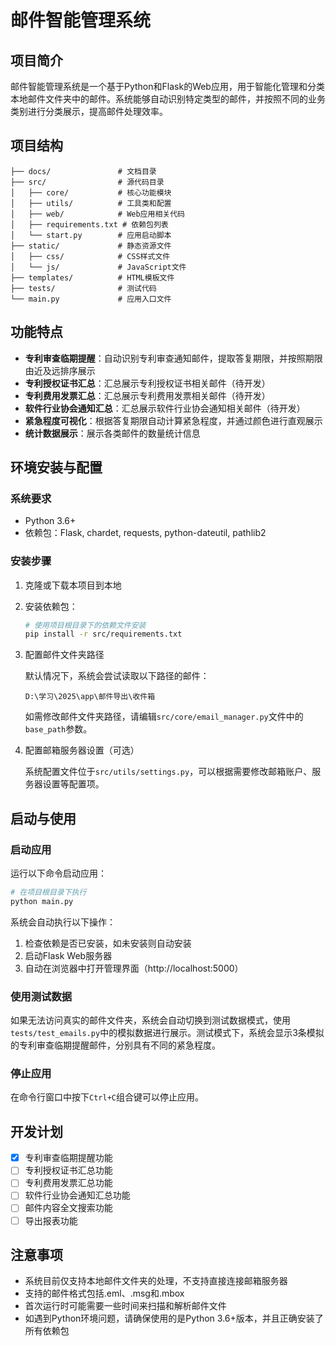 # 邮件智能管理系统

## 项目简介

邮件智能管理系统是一个基于Python和Flask的Web应用，用于智能化管理和分类本地邮件文件夹中的邮件。系统能够自动识别特定类型的邮件，并按照不同的业务类别进行分类展示，提高邮件处理效率。

## 项目结构

```
├── docs/               # 文档目录
├── src/                # 源代码目录
│   ├── core/           # 核心功能模块
│   ├── utils/          # 工具类和配置
│   ├── web/            # Web应用相关代码
│   ├── requirements.txt # 依赖包列表
│   └── start.py        # 应用启动脚本
├── static/             # 静态资源文件
│   ├── css/            # CSS样式文件
│   └── js/             # JavaScript文件
├── templates/          # HTML模板文件
├── tests/              # 测试代码
└── main.py             # 应用入口文件
```

## 功能特点

- **专利审查临期提醒**：自动识别专利审查通知邮件，提取答复期限，并按照期限由近及远排序展示
- **专利授权证书汇总**：汇总展示专利授权证书相关邮件（待开发）
- **专利费用发票汇总**：汇总展示专利费用发票相关邮件（待开发）
- **软件行业协会通知汇总**：汇总展示软件行业协会通知相关邮件（待开发）
- **紧急程度可视化**：根据答复期限自动计算紧急程度，并通过颜色进行直观展示
- **统计数据展示**：展示各类邮件的数量统计信息

## 环境安装与配置

### 系统要求

- Python 3.6+
- 依赖包：Flask, chardet, requests, python-dateutil, pathlib2

### 安装步骤

1. 克隆或下载本项目到本地

2. 安装依赖包：

   ```bash
   # 使用项目根目录下的依赖文件安装
   pip install -r src/requirements.txt
   ```

3. 配置邮件文件夹路径

   默认情况下，系统会尝试读取以下路径的邮件：

   ```
   D:\学习\2025\app\邮件导出\收件箱
   ```

   如需修改邮件文件夹路径，请编辑`src/core/email_manager.py`文件中的`base_path`参数。

4. 配置邮箱服务器设置（可选）

   系统配置文件位于`src/utils/settings.py`，可以根据需要修改邮箱账户、服务器设置等配置项。

## 启动与使用

### 启动应用

运行以下命令启动应用：

```bash
# 在项目根目录下执行
python main.py
```

系统会自动执行以下操作：
1. 检查依赖是否已安装，如未安装则自动安装
2. 启动Flask Web服务器
3. 自动在浏览器中打开管理界面（http://localhost:5000）

### 使用测试数据

如果无法访问真实的邮件文件夹，系统会自动切换到测试数据模式，使用`tests/test_emails.py`中的模拟数据进行展示。测试模式下，系统会显示3条模拟的专利审查临期提醒邮件，分别具有不同的紧急程度。

### 停止应用

在命令行窗口中按下`Ctrl+C`组合键可以停止应用。

## 开发计划

- [x] 专利审查临期提醒功能
- [ ] 专利授权证书汇总功能
- [ ] 专利费用发票汇总功能
- [ ] 软件行业协会通知汇总功能
- [ ] 邮件内容全文搜索功能
- [ ] 导出报表功能

## 注意事项

- 系统目前仅支持本地邮件文件夹的处理，不支持直接连接邮箱服务器
- 支持的邮件格式包括.eml、.msg和.mbox
- 首次运行时可能需要一些时间来扫描和解析邮件文件
- 如遇到Python环境问题，请确保使用的是Python 3.6+版本，并且正确安装了所有依赖包